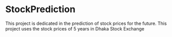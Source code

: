 # StockPrediction
This project is dedicated in the prediction of stock prices for the future. This project uses the stock prices of 5 years in Dhaka Stock Exchange
